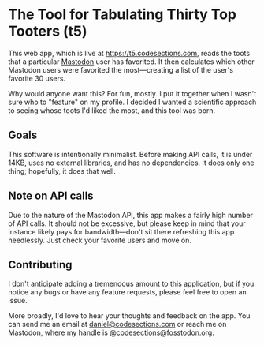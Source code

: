 # The Tool for Tabulating Thirty Top Tooters (t5)
This web app, which is live at <https://t5.codesections.com>, reads the toots
that a particular [Mastodon](https://joinmastodon.org) user has favorited.  It
then calculates which other Mastodon users were favorited the most—creating a 
list of the user's favorite 30 users.

Why would anyone want this?  For fun, mostly.  I put it together when I wasn't
sure who to "feature" on my profile.  I decided I wanted a scientific approach
to seeing whose toots I'd liked the most, and this tool was born.

## Goals
This software is intentionally minimalist.  Before making API calls, it is under
14KB, uses no external libraries, and has no dependencies.  It does only one thing;
hopefully, it does that well.

## Note on API calls
Due to the nature of the Mastodon API, this app makes a fairly high number of API 
calls.  It should not be excessive, but please keep in mind that your instance 
likely pays for bandwidth—don't sit there refreshing this app needlessly.  Just 
check your favorite users and move on.

## Contributing
I don't anticipate adding a tremendous amount to this application, but if you 
notice any bugs or have any feature requests, please feel free to open an issue.

More broadly, I'd love to hear your thoughts and feedback on the app.  You can
send me an email at <daniel@codesections.com> or reach me on Mastodon, where 
my handle is [@codesections@fosstodon.org](https://fosstodon.org/@codesections).


